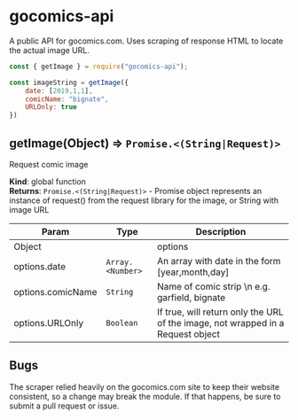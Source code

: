 # gocomics-api
A public API for gocomics.com. Uses scraping of response HTML to locate the actual image URL.

```javascript
const { getImage } = require("gocomics-api");

const imageString = getImage({
    date: [2019,1,1],
    comicName: "bignate",
    URLOnly: true
})
```
<a name="getImage"></a>

## getImage(Object) ⇒ <code>Promise.&lt;(String\|Request)&gt;</code>
Request comic image

**Kind**: global function  
**Returns**: <code>Promise.&lt;(String\|Request)&gt;</code> - Promise object represents an instance of request() from the request library for the image, or String with image URL  

| Param | Type | Description |
| --- | --- | --- |
| Object |  | options |
| options.date | <code>Array.&lt;Number&gt;</code> | An array with date in the form [year,month,day] |
| options.comicName | <code>String</code> | Name of comic strip \n e.g. garfield, bignate |
| options.URLOnly | <code>Boolean</code> | If true, will return only the URL of the image, not wrapped in a Request object |

## Bugs

The scraper relied heavily on the gocomics.com site to keep their website consistent, so a change may break the module. If that happens, be sure to submit a pull request or issue. 

